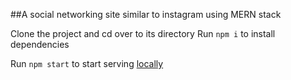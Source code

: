 ##A social networking site similar to instagram using MERN stack


Clone the project and cd over to its directory
Run `npm i` to install dependencies

Run `npm start` to start serving [locally](https://localhost:3000)